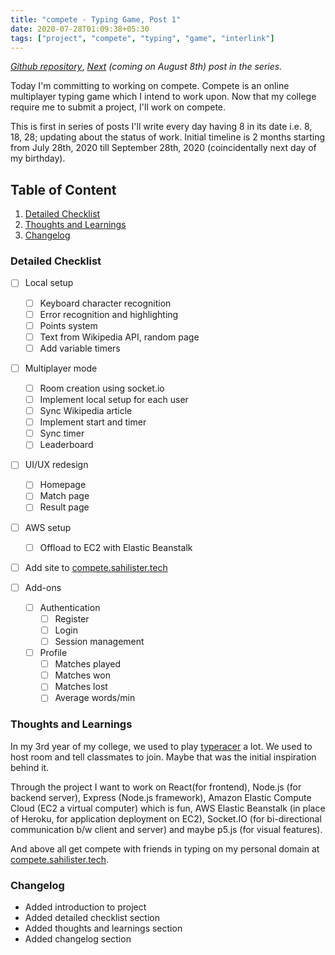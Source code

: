 ```yaml
---
title: "compete - Typing Game, Post 1"
date: 2020-07-28T01:09:38+05:30
tags: ["project", "compete", "typing", "game", "interlink"]
---
```


 _[Github repository](https://github.com/sahilister/compete)_, 
 _[Next]() (coming on August 8th) post in the series._


Today I'm committing to working on compete. Compete is an online multiplayer typing 
game which I intend to work upon. Now that my college require me to submit a project, 
I'll work on compete.

This is first in series of posts I'll write every day having 8 in its date i.e. 8, 18, 28; updating about the status 
of work. Initial timeline is 2 months starting from July 28th, 2020 till September 
28th, 2020 (coincidentally next day of my birthday).

## Table of Content

1. [Detailed Checklist](#detailed-checklist)
2. [Thoughts and Learnings](#thoughts-and-learnings)
3. [Changelog](#changelog)

### Detailed Checklist

- [ ] Local setup
	- [ ] Keyboard character recognition
	- [ ] Error recognition and highlighting	
	- [ ] Points system
	- [ ] Text from Wikipedia API, random page
	- [ ] Add variable timers

- [ ] Multiplayer mode
	- [ ] Room creation using socket.io
	- [ ] Implement local setup for each user
	- [ ] Sync Wikipedia article
	- [ ] Implement start and timer
	- [ ] Sync timer
	- [ ] Leaderboard

- [ ] UI/UX redesign
	- [ ] Homepage
	- [ ] Match page
	- [ ] Result page

- [ ] AWS setup
	- [ ] Offload to EC2 with Elastic Beanstalk

- [ ] Add site to [compete.sahilister.tech]() 

- [ ] Add-ons
	- [ ] Authentication
		- [ ] Register
		- [ ] Login
		- [ ] Session management

	- [ ] Profile
		- [ ] Matches played
		- [ ] Matches won
		- [ ] Matches lost
		- [ ] Average words/min 

### Thoughts and Learnings

In my 3rd year of my college, we used to play 
[typeracer](https://play.typeracer.com/) a lot. We used to host room and tell 
classmates to join. Maybe that was the initial inspiration behind it. 

Through the 
project I want to work on React(for frontend), Node.js (for backend server), Express (Node.js framework), Amazon Elastic Compute 
Cloud (EC2 a virtual computer) which is fun, AWS Elastic Beanstalk (in place of Heroku, for application deployment on EC2), Socket.IO (for bi-directional communication b/w client and server) 
and maybe p5.js (for visual features).

And above all get compete with friends in typing on my personal domain at [compete.sahilister.tech]().

### Changelog

- Added introduction to project
- Added detailed checklist section
- Added thoughts and learnings section
- Added changelog section
